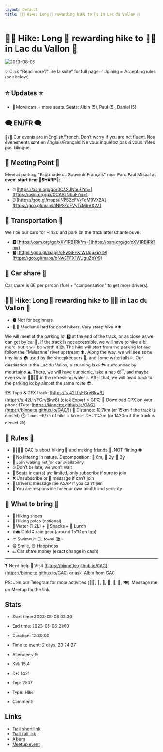 ```yaml
---
layout: default
title: 🥾🔴 Hike: Long 🥵 rewarding hike to 🏊‍♀️ in Lac du Vallon 🧊
---
```


# 🥾🔴 Hike: Long 🥵 rewarding hike to 🏊‍♀️ in Lac du Vallon 🧊

![2023-08-06](/Stats/img/orig/2023-08-06.jpg)

💡 Click “Read more”/“Lire la suite” for full page ✅ Joining = Accepting rules (see below)

## ⭐ Updates ⭐

* 📅 More cars = more seats. Seats: Albin (5), Paul (5), Daniel (5)

## 🗨️ EN/FR 🗨️
🦅/🐓 Our events are in English/French. Don’t worry if you are not fluent. Nos évènements sont en Anglais/Français. Ne vous inquiétez pas si vous n’êtes pas bilingue.

## 📍 Meeting Point 📍
Meet at parking "Esplanade du Souvenir Français" near Parc Paul Mistral at **event start time 🔺SHARP🔺**:

* ⏰ [https://osm.org/go/0CASJNbuF?m=](https://osm.org/go/0CASJNbuF?m=)
* ⏰ [https://goo.gl/maps/iNPSZcFVyTcM9VX2A](https://goo.gl/maps/iNPSZcFVyTcM9VX2A)

## 🚗 Transportation 🚗
We ride our cars for \~1h20 and park on the track after Chantelouve:

* 🅿️ [https://osm.org/go/xXV1RB1Rk?m=](https://osm.org/go/xXV1RB1Rk?m=)
* 🅿️ [https://goo.gl/maps/oNwSFFX1WUguZpYr9](https://goo.gl/maps/oNwSFFX1WUguZpYr9)

## 🚗 Car share 🚗
Car share is 6€ per person (fuel + "compensation" to get more drivers).

## 🥾🔴 Hike: Long 🥵 rewarding hike to 🏊‍♀️ in Lac du Vallon 🧊

* ⚫ Not for beginners
* 🔵/🔴 Medium/Hard for good hikers. Very steep hike ↗⬆

We will meet at the parking lot 🅿️ at the end of the track, or as close as we can get by car 🚗. If the track is not accessible, we will have to hike a bit more, but it will be worth it 😍. The hike will start from the parking lot and follow the "Malsanne" river upstream ⬆️. Along the way, we will see some tiny huts 🏠 used by the sheepkeepers 🐑, and some waterfalls 💦. Our destination is the Lac du Vallon, a stunning lake 🏞 surrounded by mountains ⛰. There, we will have our picnic, take a nap 😴, and maybe even swim 🏊‍♂️🏊‍♀️ in the refreshing water 💧. After that, we will head back to the parking lot by almost the same route 😎.

🗺️ Topo & GPX track: [https://s.42l.fr/FGrvBkw8](https://s.42l.fr/FGrvBkw8) (click Export > GPX)
📲 Download GPX on your phone (Tuto: [https://binnette.github.io/GAC](https://binnette.github.io/GAC/))
📏 Distance: 10.7km (or 15km if the track is closed)
⏱️ Time: \~6/7h of hike + lake
📈 D+: 1142m (or 1420m if the track is closed 😅)

## 📜 Rules 📜

* 🚶‍♀️🚶‍♂️ GAC is about hiking 🥾 and making friends 🤗, NOT flirting ⛔
* 🚮 No littering in nature. Decomposition: 🍊 6m, 🍌 2y, 🥚 3y
* 🚗 Join waiting list for car availability
* ⏰ Don’t be late, we won’t wait
* 💺 Seats in car(s) are limited, only subscribe if sure to join
* ❌ Unsubscribe or 💬 message if can’t join
* 🚗 Drivers: message me ASAP if you can’t join
* 💟 You are responsible for your own health and security

## 🎒 What to bring 🎒

* 🥾 Hiking shoes
* 🥢 Hiking poles (optional)
* 🧃 Water (1-2L) + 🍫 Snacks + 🥗 Lunch
* ❄️🌧️ Cold & rain gear (around 15°C on top)
* 🩳 Swimsuit 🩱, towel 🏖️💦
* 😁 Smile, 😊 Happiness
* 💵 Car share money (exact change in cash)

***

❓ Need help 🤔 Visit [https://binnette.github.io/GAC](https://binnette.github.io/GAC) or ask!
Albin from GAC

PS: Join our Telegram for more activities (🧗‍♀️, 🏓, 🎳, 🎲, 🎥, 🎵, 🍽️). Message me on Meetup for the link.

## Stats

- Start time: 2023-08-06 08:30
- End time: 2023-08-06 21:00
- Duration: 12:30:00
- Time to event: 2 days, 20:24:27
- Attendees: 9

- KM: 15.4
- D+: 1421
- Top: 2507
- Type: Hike
- Comment: 

## Links

- [Trail short link](https://s.42l.fr/O9MNbDw3)
- [Trail full link](https://s.42l.fr/FGrvBkw8)
- [Album](https://binnette.github.io/GacImg2023/2023-08-06-🥾🔴-Hike-Long-🥵-rewarding-hike-to-🏊‍♀️-in-Lac-du-Vallon-🧊.html)
- [Meetup event](https://www.meetup.com/grenoble-adventure-club-english-french/events/295213821/)
